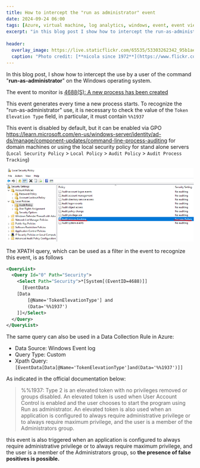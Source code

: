 ```yaml
---
title: How to intercept the "run as administrator" event
date: 2024-09-24 06:00
tags: [Azure, virtual machine, log analytics, windows, event, event viewer]
excerpt: "in this blog post I show how to intercept the run-as-administrator on a windows machine"

header:
  overlay_image: https://live.staticflickr.com/65535/53303262342_95b1aefbc9_h.jpg
  caption: "Photo credit: [**nicola since 1972**](https://www.flickr.com/photos/15216811@N06/53303262342/)"
---
```


In this blog post, I show how to intercept the use by a user of the command "**run-as-administrator**" on the Windows operating system.  
   
The event to monitor is [4688(S): A new process has been created](https://learn.microsoft.com/en-us/previous-versions/windows/it-pro/windows-10/security/threat-protection/auditing/event-4688)  
   
This event generates every time a new process starts. To recognize the "run-as-administrator" use, it is necessary to check the value of the `Token Elevation Type` field, in particular, it must contain `%%1937`

This event is disabled by default, but it can be enabled via GPO https://learn.microsoft.com/en-us/windows-server/identity/ad-ds/manage/component-updates/command-line-process-auditing for domain machines or using the local security policy for stand alone servers (`Local Security Policy` > `Local Policy` > `Audit Policy` > `Audit Process Tracking`)
 
![local-security-policy](../../assets/post/2024/local-security-policy.png)

The XPATH query, which can be used as a filter in the event to recognize this event, is as follows

```xml
<QueryList>
  <Query Id="0" Path="Security">
    <Select Path="Security">*[System[(EventID=4688)]]
      [EventData
    [Data
        [@Name='TokenElevationType'] and
        (Data='%%1937')
    ]]</Select>
  </Query>
</QueryList>
```

The same query can also be used in a Data Collection Rule in Azure:

* Data Source: Windows Event log
* Query Type: Custom
* Xpath Query: `[EventData[Data[@Name='TokenElevationType']and(Data='%%1937')]]`
  
As indicated in the official documentation below:

> %%1937: Type 2 is an elevated token with no privileges removed or groups disabled. An elevated token is used when User Account Control is enabled and the user chooses to start the program using Run as administrator. An elevated token is also used when an application is configured to always require administrative privilege or to always require maximum privilege, and the user is a member of the Administrators group.

this event is also triggered when an application is configured to always require administrative privilege or to always require maximum privilege, and the user is a member of the Administrators group, so **the presence of false positives is possible.**